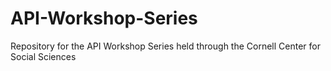 # API-Workshop-Series
Repository for the API Workshop Series held through the Cornell Center for Social Sciences
